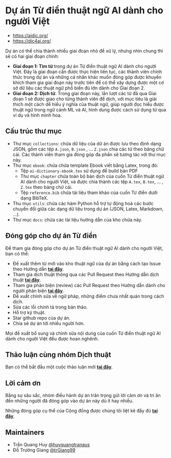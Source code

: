 [//]: # (Logo)

# Dự án Từ điển thuật ngữ AI dành cho người Việt

<!-- ![GitHub repo size](https://img.shields.io/github/repo-size/aidic-org-ebook/ai-dictionary-ebook?style=flat-square)
![GitHub contributors](https://img.shields.io/github/contributors/aidic-org-ebook/ai-dictionary-ebook?color=%233a87f2&label=contributors&style=flat-square)
![GitHub commit activity](https://img.shields.io/github/commit-activity/m/aidic-org-ebook/ai-dictionary-ebook?style=flat-square)
![GitHub last commit](https://img.shields.io/github/last-commit/aidic-org-ebook/ai-dictionary-ebook?color=%23f2af3a&style=flat-square) -->

* https://aidic.org/
* https://dic4ai.org/

Dự án có thể chia thành nhiều giai đoạn nhỏ để xử lý, nhưng nhìn chung thì sẽ có hai giai đoạn chính:
- **Giai đoạn 1: Tìm từ** trong dự án Từ điển thuật ngữ AI dành cho người Việt. Đây là giai đoạn cần được thực hiện liên tục, các thành viên chính thức trong dự án và những cá nhân khác muốn đóng góp được khuyến khích tham gia giai đoạn này trước tiên để có thể xây dựng được một cơ sở dữ liệu các thuật ngữ phổ biến đủ lớn dành cho Giai đoạn 2.
- **Giai đoạn 2: Dịch từ**. Trong giai đoạn này, lần lượt các từ đã qua Giai đoạn 1 sẽ được giao cho từng thành viên để dịch, với mục tiêu là giải thích một cách dễ hiểu ý nghĩa của thuật ngữ, giúp người đọc hiểu được thuật ngữ trong ngữ cảnh ML và AI, hình dung được cách sử dụng từ qua ví dụ và hình minh hoạ.

## Cấu trúc thư mục
- Thư mục `collections`: chứa dữ liệu của dữ án được lưu theo định dạng JSON, gồm các tệp `A.json`, `B.json` , ... `Z.json` chia các từ theo bảng chữ cái. Các thành viên tham gia đóng góp đa phần sẽ tương tác với thư mục này.
- Thư mục `ebook`: chứa chứa template Ebook viết bằng Latex, trong đó:
    - Tệp `ai-dictionary-ebook.tex` sử dụng để build bản PDF
    - Thư mục `chapter` chứa toàn bộ bản dịch của cuốn Từ điển thuật ngữ AI dành cho người Việt, và được chia thành các tệp `A.tex`, `B.tex`, ... , `Z.tex` theo bảng chữ cái.
    - Tệp `reference.bib` chứa tài liệu tham khảo của cuốn Từ điển dưới dạng BibTeX.
- Thu mục `utils`: chứa các hàm Python hỗ trợ tự động hoá các bước chuyển đổi giữa các dạng dữ liệu trong dự án (JSON, Latex, Markdown, ...).
- Thư mục `docs`: chứa các tài liệu hướng dẫn của kho chứa này.

## Đóng góp cho dự án Từ điển
Để tham gia đóng góp cho dự án Từ điển thuật ngữ AI dành cho người Việt, bạn có thể:
- Đề xuất thêm từ mới vào kho thuật ngữ của dự án bằng cách tạo Issue theo Hướng dẫn **[tại đây](docs/CREATING_ISSUE_INSTRUCTION.md)**.
- Tham gia dịch thuật thông qua các Pull Request theo Hướng dẫn dịch thuật **[tại đây](docs/CONTRIBUTING_INSTRUCTION.md)**.
- Tham gia phản biện (review) các Pull Request theo Hướng dẫn dành cho người phản biện **[tại đây](docs/REVIEWER_INSTRUCTION.md)**.
- Đề xuất chỉnh sửa về ngữ pháp, những điểm chưa nhất quán trong cách dịch.
- Sửa các lỗi chính tả trong bản thảo.
- Hỗ trợ kỹ thuật.
- Star github repo của dự án.
- Chia sẻ dự án tới nhiều người hơn.

Mọi đề xuất bổ sung và chỉnh sửa nội dung của cuốn Từ điển thuật ngữ AI dành cho người Việt đều được hoan nghênh.

## Thảo luận cùng nhóm Dịch thuật
Bạn có thể bắt đầu một cuộc thảo luận mới **[tại đây](https://github.com/aidic-org-ebook/ai-dictionary-ebook/discussions)**.

## Lời cảm ơn
Bằng sự  sâu sắc, nhóm điều hành dự án trân trọng gửi lời cảm ơn và tri ân đến những người đã đóng góp vào dự án này dù ít hay nhiều.

Những đóng góp cụ thể của Cộng đồng được chúng tôi liệt kê đầy đủ **[tại đây](ACKNOWLEDGEMENT.md)**.

## Maintainers
* Trần Quang Huy [@huyquangtranaus](https://github.com/huyquangtranaus)
* Đỗ Trường Giang [@trGiang99](https://github.com/trGiang99)

[//]: # (Giấy phép)
